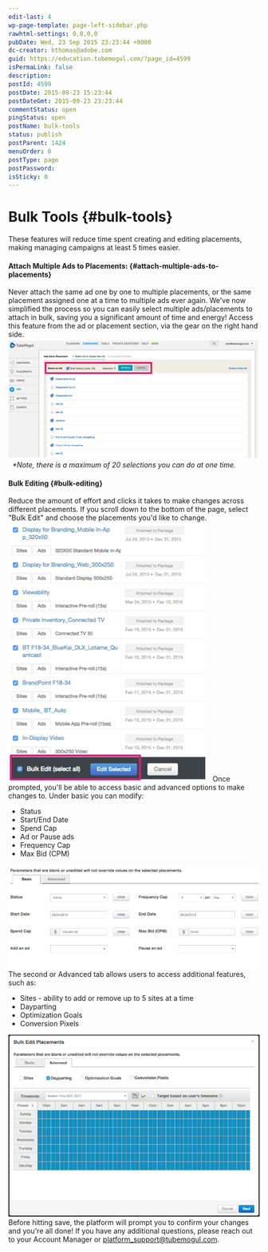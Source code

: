 ```yaml
---
edit-last: 4
wp-page-template: page-left-sidebar.php
rawhtml-settings: 0,0,0,0
pubDate: Wed, 23 Sep 2015 23:23:44 +0000
dc-creator: hthomas@adobe.com
guid: https://education.tubemogul.com/?page_id=4599
isPermaLink: false
description: 
postId: 4599
postDate: 2015-09-23 15:23:44
postDateGmt: 2015-09-23 23:23:44
commentStatus: open
pingStatus: open
postName: bulk-tools
status: publish
postParent: 1424
menuOrder: 0
postType: page
postPassword: 
isSticky: 0
---
```


# Bulk Tools {#bulk-tools}

These features will reduce time spent creating and editing placements, making managing campaigns at least 5 times easier. 

#### **Attach Multiple Ads to Placements:** {#attach-multiple-ads-to-placements}

Never attach the same ad one by one to multiple placements, or the same placement assigned one at a time to multiple ads ever again. We’ve now simplified the process so you can easily select multiple ads/placements to attach in bulk, saving you a significant amount of time and energy! Access this feature&nbsp;from the ad or placement section, via the gear on the right hand side. [ ![unnamed (3)](assets/unnamed-3.png)](assets/unnamed-3.png) &nbsp; *&#42;Note, there is a maximum of 20 selections you can do at one time.* &nbsp; 

#### **Bulk Editing** {#bulk-editing}

Reduce the amount of effort and clicks it takes to make changes across different placements. If you scroll down to the bottom of the page, select "Bulk Edit" and choose the placements you'd like to change. [ ![bulk3](assets/bulk3.png)](assets/bulk3.png) &nbsp; Once prompted, you'll be able to access basic and advanced options to make changes to. Under basic you can modify:

* Status
* Start/End&nbsp;Date
* Spend Cap
* Ad or Pause ads
* Frequency Cap
* Max Bid (CPM)

[ ![basic](assets/basic.png)](assets/basic.png) The second or Advanced tab allows users to access additional features, such as:

* Sites - ability to add or remove up to 5 sites at a time
* Dayparting
* Optimization Goals
* Conversion Pixels

[ ![4 - Bulk Editor - DayParting](assets/4-bulk-editor-dayparting.png)](assets/4-bulk-editor-dayparting.png) Before hitting save, the platform will prompt you to confirm your changes and you're all done! If you have any additional questions, please reach out to your Account Manager or platform_support@tubemogul.com. 